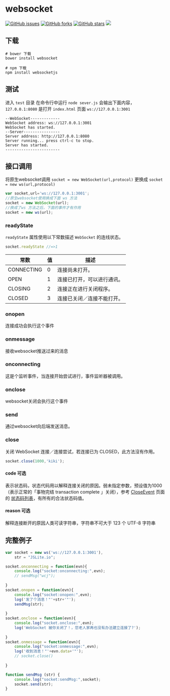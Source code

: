 # websocket

[![GitHub issues](https://img.shields.io/github/issues/jaywcjlove/websocket.svg)](https://github.com/jaywcjlove/websocket/issues) [![GitHub forks](https://img.shields.io/github/forks/jaywcjlove/websocket.svg)](https://github.com/jaywcjlove/websocket/network) [![GitHub stars](https://img.shields.io/github/stars/jaywcjlove/websocket.svg)](https://github.com/jaywcjlove/websocket/stargazers) [![](https://img.shields.io/github/release/jaywcjlove/websocket.svg)](https://github.com/jaywcjlove/websocket/releases)

## 下载

```
# bower 下载
bower install websocket

# npm 下载
npm install websocketjs
```


## 测试

进入 `test` 目录 在命令行中运行 `node sever.js` 会输出下面内容，`127.0.0.1:8080` 是打开 `index.html` 页面 `ws://127.0.0.1:3001` 

```
--WebSocket-------------
WebSocket address: ws://127.0.0.1:3001
WebSocket has started.
--Server----------------
Server address: http://127.0.0.1:8080
Server running... press ctrl-c to stop.
Server has started.
------------------------
```


## 接口调用
将原生websocket调用 `socket = new WebSocket(url,protocol)` 更换成
`socket = new ws(url,protocol)`

```js
var socket,url='ws://127.0.0.1:3001';
//原生websocket使用换成下面 ws 方法
socket = new WebSocket(url);
//换成了ws 方法之后，下面的事件才有作用
socket = new ws(url);
```

### readyState
`readyState` 属性使用以下常数描述 `WebSocket` 的连线状态。

```js
socket.readyState //=>1
```

| 常数 | 值 |  描述 |
| -------- | -------- | -------- |
| CONNECTING  | 0  | 连接尚未打开。|
| OPEN        | 1  | 连接已打开，可以进行通讯。|
| CLOSING     | 2  | 连接正在进行关闭程序。|
| CLOSED      | 3  | 连接已关闭／连接不能打开。|

### onopen

连接成功会执行这个事件

### onmessage

接收websocket推送过来的消息

### onconnecting

这是个监听事件，当连接开始尝试进行，事件监听器被调用。

### onclose

websocket关闭会执行这个事件

### send

通过websocket向后端发送消息。


### close
关闭 WebSocket 连接／连接尝试，若连接已为 CLOSED，此方法沒有作用。

```js
socket.close(1000,'kiki');
```

#### code 可选

表示状态码，状态代码用以解释连接关闭的原因。弱未指定参数，预设值为1000（表示正常的「事物完结 transaction complete 」关闭），参考 [CloseEvent](https://developer.mozilla.org/zh-TW/docs/WebSockets/WebSockets_reference/CloseEvent#.e7.8b.80.e6.85.8b.e4.bb.a3.e7.a2.bc) 页面的 [状态码列表](https://developer.mozilla.org/zh-TW/docs/WebSockets/WebSockets_reference/CloseEvent#.e7.8b.80.e6.85.8b.e4.bb.a3.e7.a2.bc)，有所有的合法状态码值。

#### reason 可选

解释连接断开的原因人类可读字符串，字符串不可大于 123 个 UTF-8 字符串


## 完整例子

```js
var socket = new ws('ws://127.0.0.1:3001'),
    str = "JSLite.io";

socket.onconnecting = function(evn){
    console.log("socket:onconnecting:",evn);
    // sendMsg("wcj");
    
}
socket.onopen = function(evn){
    console.log("socket:onopen:",evn);
    log('发了个消息！"'+str+'"');
    sendMsg(str);
    
}
socket.onclose = function(evn){
    console.log("socket.onclose:",evn);
    log('WebSocket 被你关闭了！，您老人家再也没有办法建立连接了?');
    
}
socket.onmessage = function(evn){
    console.log("socket:onmessage:",evn);
    log('收到消息！"'+evn.data+'"');
    // socket.close()
    
}

function sendMsg (str) {
    console.log("socket:sendMsg:",socket);
    socket.send(str);
}

```
